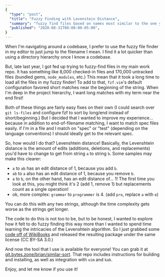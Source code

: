 ```yaml
---
{
  "type": "post",
  "title": "Fuzzy Finding with Levenstein Distance",
  "summary": "fuzzy find files based on names most similar to the one you're editing",
  "published": "2020-08-31T00:00:00-05:00",
}
---
```


When I'm navigating around a codebase, I prefer to use the fuzzy file finder in my editor to just jump to the filename I mean.
I find it a lot quicker than using a directory hierarchy once I know a codebase.

But, late last year, I got fed up trying to fuzzy-find files in my main work repo.
It has something like 8,000 checked-in files and 170,000 untracked files (bundled gems, `node_modules`, etc.)
This mean that it took a long time to load all the files in my fuzzy finder!
To add to that, `fzf.vim`'s default configuration favored short matches near the beginning of the string.
When I'm deep in the project hierarchy, I want long matches with my term near the end first!

Both of these things are fairly easy fixes on their own (I could search over `git ls-files` and configure fzf to sort by long/end instead of short/beginning.)
But I decided that I wanted to improve my experience... because in addition to end-of-filename matching, I want to match spec files easily.
if I'm in a file and I match on "spec" or "test" (depending on the language conventions) I should ideally get to the relevant spec.

So, how would I do that?
Levenshtein distance!
Basically, the Levenshtein distance is the amount of edits (additions, deletions, and replacements) you'd have to change to get from string `a` to string `b`.
Some samples may make this clearer:

- `a` to `ab` has an edit distance of 1, because you add `b`.
- `ab` to `a` also has an edit distance of 1, because you remove `b`.
- `a` to `b`, on the other hand, has an edit distance of... 1!
  The first time you look at this, you might think it's 2 (add 1, remove 1) but replacements count as a single operation!
- ok, more complex: `grammar` to `programmer` is 4.
  (add `pro`, replace `a` with `e`)

You can do this with any two strings, although the time complexity gets worse as the strings get longer.

The code to do this is not too to be, but to be honest, I wanted to explore how it felt to do fuzzy finding this way more than I wanted to spend time learning the intricacies of the Levenshtein algorithm.
So I just grabbed some [code off of WikiBooks](https://en.wikibooks.org/wiki/Algorithm_Implementation/Strings/Levenshtein_distance#Go) and released the resulting package under the same license (CC BY-SA 3.0.)

And now the tool that I use is available for everyone!
You can grab it at [git.bytes.zone/brian/similar-sort](https://git.bytes.zone/brian/similar-sort).
That repo includes instructions for building and installing, as well as integration with `vim` and `kak`.

Enjoy, and let me know if you use it!
